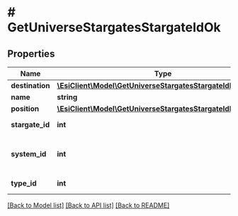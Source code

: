 # # GetUniverseStargatesStargateIdOk

## Properties

Name | Type | Description | Notes
------------ | ------------- | ------------- | -------------
**destination** | [**\EsiClient\Model\GetUniverseStargatesStargateIdDestination**](GetUniverseStargatesStargateIdDestination.md) |  |
**name** | **string** | name string |
**position** | [**\EsiClient\Model\GetUniverseStargatesStargateIdPosition**](GetUniverseStargatesStargateIdPosition.md) |  |
**stargate_id** | **int** | stargate_id integer |
**system_id** | **int** | The solar system this stargate is in |
**type_id** | **int** | type_id integer |

[[Back to Model list]](../../README.md#models) [[Back to API list]](../../README.md#endpoints) [[Back to README]](../../README.md)

